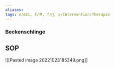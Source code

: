 ```yaml
---
aliases: 
tags: m/m21, f/⛑️, f/🔪, a/Intervention/Therapie
---
```

### Beckenschlinge

## SOP
![[Pasted image 20221023185349.png]]